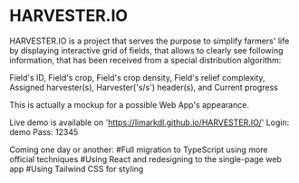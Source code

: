 # HARVESTER.IO

HARVESTER.IO is a project that serves the purpose to simplify farmers' life by displaying interactive grid of fields, 
that allows to clearly see following information, that has been received from a special distribution algorithm:

Field's ID, Field's crop, Field's crop density, Field's relief complexity, Assigned harvester(s), Harvester('s/s') header(s), and Current progress

This is actually a mockup for a possible Web App's appearance.

Live demo is available on 'https://limarkdl.github.io/HARVESTER.IO/'
Login: demo
Pass: 12345


Coming one day or another:
#Full migration to TypeScript using more official techniques
#Using React and redesigning to the single-page web app
#Using Tailwind CSS for styling
